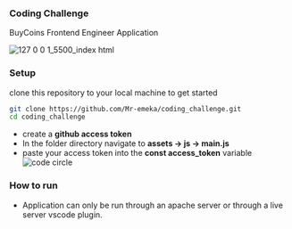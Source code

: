 ### Coding Challenge
BuyCoins Frontend Engineer Application

![127 0 0 1_5500_index html](https://user-images.githubusercontent.com/30534680/99015599-b12e9500-2555-11eb-8df3-66660e894aa4.png)

### Setup
clone this repository to your local machine to get started
```sh
git clone https://github.com/Mr-emeka/coding_challenge.git
cd coding_challenge
```
- create a **github access token** 
- In the folder directory navigate to **assets -> js -> main.js**
- paste your access token into the **const access_token** variable 
![code circle](https://user-images.githubusercontent.com/30534680/99016101-a6283480-2556-11eb-8dcf-dd14fa6b354e.png)

### How to run
-  Application can only be run through an apache server or through a live server vscode plugin.